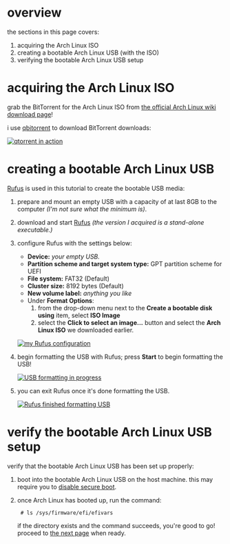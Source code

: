 # overview

the sections in this page covers:

1. acquiring the Arch Linux ISO
2. creating a bootable Arch Linux USB (with the ISO)
3. verifying the bootable Arch Linux USB setup

# acquiring the Arch Linux ISO

grab the BitTorrent for the Arch Linux ISO from [the official Arch Linux wiki download page](https://www.archlinux.org/download/)!

i use [qbitorrent](http://www.qbittorrent.org/download.php) to download BitTorrent downloads:

[![qtorrent in action](http://i.imgur.com/Be8k1FH.png)](http://i.imgur.com/Be8k1FH.png)

# creating a bootable Arch Linux USB

[Rufus](https://rufus.akeo.ie/) is used in this tutorial to create the bootable USB media:

1. prepare and mount an empty USB with a capacity of at last 8GB to the computer _(I'm not sure what the minimum is)_.
2. download and start [Rufus](https://rufus.akeo.ie/) _(the version I acquired is a stand-alone executable.)_
3. configure Rufus with the settings below:
    - **Device:** _your empty USB._
    - **Partition scheme and target system type:** GPT partition scheme for UEFI
    - **File system:** FAT32 (Default)
    - **Cluster size:** 8192 bytes (Default)
    - **New volume label:** _anything you like_
    - Under **Format Options**:
        1. from the drop-down menu next to the **Create a bootable disk using** item, select **ISO Image**
        2. select the **Click to select an image...** button and select the **Arch Linux ISO** we downloaded earlier.

    [![my Rufus configuration](http://i.imgur.com/L6h2oEn.png)](http://i.imgur.com/L6h2oEn.png)
4. begin formatting the USB with Rufus; press **Start** to begin formatting the USB!

    [![USB formatting in progress](http://i.imgur.com/2V3gByW.png)](http://i.imgur.com/2V3gByW.png)

5. you can exit Rufus once it's done formatting the USB.

    [![Rufus finished formatting USB](http://i.imgur.com/KfCF4C5.png)](http://i.imgur.com/KfCF4C5.png)

# verify the bootable Arch Linux USB setup

verify that the bootable Arch Linux USB has been set up properly:

1. boot into the bootable Arch Linux USB on the host machine. this may require you to [disable secure boot](http://packard-bell-scandic.custhelp.com/app/answers/detail/a_id/27071/~/how-to-enable-or-disable-secure-boot).
2. once Arch Linux has booted up, run the command:

        # ls /sys/firmware/efi/efivars

    if the directory exists and the command succeeds, you're good to go! proceed to [the next page](./index.html?contenturl=./content/archlinux-adventures/1-setting-up-arch-linux/3-prepare-2-install.md&pagetitle=Prepare%20to%20Install...) when ready.
